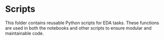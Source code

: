 # Scripts

This folder contains reusable Python scripts for EDA tasks. These functions are used in both the notebooks and other scripts to ensure modular and maintainable code.
